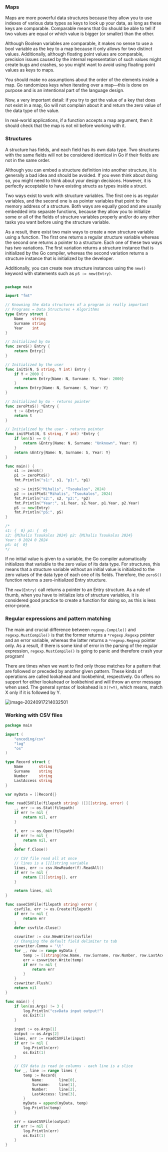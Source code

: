 ### Maps

Maps are more powerful data structures because they allow you to use indexes of various data types as keys to look up your data, as long as these keys are comparable. Comparable means that Go should be able to tell if two values are equal or which value is bigger (or smaller) than the other.

Although Boolean variables are comparable, it makes no sense to use a bool variable as the key to a map because it only allows for two distinct values. Additionally, although floating point values are comparable, precision issues caused by the internal representation of such values might create bugs and crashes, so you might want to avoid using floating point values as keys to maps.

You should make no assumptions about the order of the elements inside a map. Go randomizes keys when iterating over a map—this is done on purpose and is an intentional part of the language design.

Now, a very important detail: if you try to get the value of a key that does not exist in a map, Go will not complain about it and return the zero value of the data type of the value.

In real-world applications, if a function accepts a map argument, then it should check that the map is not nil before working with it.

### Structures

A structure has fields, and each field has its own data type. Two structures with the same fields will not be considered identical in Go if their fields are not in the same order.

Although you can embed a structure definition into another structure, it is generally a bad idea and should be avoided. If you even think about doing so, you might need to think about your design decisions. However, it is perfectly acceptable to have existing structs as types inside a struct.

Two ways exist to work with structure variables. The first one is as regular variables, and the second one is as pointer variables that point to the memory address of a structure. Both ways are equally good and are usually embedded into separate functions, because they allow you to initialize some or all of the fields of structure variables properly and/or do any other tasks you want before using the structure variable.

As a result, there exist two main ways to create a new structure variable using a function. The first one returns a regular structure variable whereas the second one returns a pointer to a structure. Each one of these two ways has two variations. The first variation returns a structure instance that is initialized by the Go compiler, whereas the second variation returns a structure instance that is initialized by the developer.

Additionally, you can create new structure instances using the `new()` keyword with statements such as `pS := new(Entry)`.

```go

package main

import "fmt"

// Knowning the data structures of a program is really important
// Programs = Data Structures + Algorithms
type Entry struct {
	Name    string
	Surname string
	Year    int
}

// Initialized by Go
func zeroS() Entry {
	return Entry{}
}

// Initialized by the user
func initS(N, S string, Y int) Entry {
	if Y < 2000 {
		return Entry{Name: N, Surname: S, Year: 2000}
	}
	return Entry{Name: N, Surname: S, Year: Y}
}

// Initialized by Go - returns pointer
func zeroPtoS() *Entry {
	t := &Entry{}
	return t
}

// Initialized by the user - returns pointer
func initPtoS(N, S string, Y int) *Entry {
	if len(S) == 0 {
		return &Entry{Name: N, Surname: "Unknown", Year: Y}
	}
	return &Entry{Name: N, Surname: S, Year: Y}
}

func main() {
	s1 := zeroS()
	p1 := zeroPtoS()
	fmt.Println("s1:", s1, "p1:", *p1)

	s2 := initS("Mihalis", "Tsoukalos", 2024)
	p2 := initPtoS("Mihalis", "Tsoukalos", 2024)
	fmt.Println("s2:", s2, "p2:", *p2)
	fmt.Println("Year:", s1.Year, s2.Year, p1.Year, p2.Year)
	pS := new(Entry)
	fmt.Println("pS:", pS)
}

/*
s1: {  0} p1: {  0}
s2: {Mihalis Tsoukalos 2024} p2: {Mihalis Tsoukalos 2024}
Year: 0 2024 0 2024
pS: &{  0}
*/
```

If no initial value is given to a variable, the Go compiler automatically initializes that variable to the zero value of its data type. For structures, this means that a structure variable without an initial value is initialized to the zero values of the data type of each one of its fields. Therefore, the `zeroS()` function returns a zero-initialized Entry structure.

The `new(Entry)` call returns a pointer to an Entry structure. As a rule of thumb, when you have to initialize lots of structure variables, it is considered good practice to create a function for doing so, as this is less error-prone.

### Regular expressions and pattern matching

The main and crucial difference between `regexp.Compile()` and `regexp.MustCompile()` is that the former returns a `*regexp.Regexp` pointer and an error variable, whereas the latter returns a `*regexp.Regexp` pointer only. As a result, if there is some kind of error in the parsing of the regular expression, `regexp.MustCompile()` is going to panic and therefore crash your program!

There are times when we want to find only those matches for a pattern that are followed or preceded by another given pattern. These kinds of operations are called lookahead and lookbehind, respectively. Go offers no support for either lookahead or lookbehind and will throw an error message when used. The general syntax of lookahead is `X(?=Y)`, which means, match X only if it is followed by Y.

![image-20240917214032501](./image-20240917214032501.png)

### Working with CSV files

```go
package main

import (
	"encoding/csv"
	"log"
	"os"
)

type Record struct {
	Name       string
	Surname    string
	Number     string
	LastAccess string
}

var myData = []Record{}

func readCSVFile(filepath string) ([][]string, error) {
	_, err := os.Stat(filepath)
	if err != nil {
		return nil, err
	}

	f, err := os.Open(filepath)
	if err != nil {
		return nil, err
	}
	defer f.Close()

	// CSV file read all at once
	// lines is a [][]string variable
	lines, err := csv.NewReader(f).ReadAll()
	if err != nil {
		return [][]string{}, err
	}

	return lines, nil
}

func saveCSVFile(filepath string) error {
	csvfile, err := os.Create(filepath)
	if err != nil {
		return err
	}
	defer csvfile.Close()

	csvwriter := csv.NewWriter(csvfile)
	// Changing the default field delimiter to tab
	csvwriter.Comma = '\t'
	for _, row := range myData {
		temp := []string{row.Name, row.Surname, row.Number, row.LastAccess}
		err = csvwriter.Write(temp)
		if err != nil {
			return err
		}
	}
	csvwriter.Flush()
	return nil
}

func main() {
	if len(os.Args) != 3 {
		log.Println("csvData input output!")
		os.Exit(1)
	}

	input := os.Args[1]
	output := os.Args[2]
	lines, err := readCSVFile(input)
	if err != nil {
		log.Println(err)
		os.Exit(1)
	}

	// CSV data is read in columns - each line is a slice
	for _, line := range lines {
		temp := Record{
			Name:       line[0],
			Surname:    line[1],
			Number:     line[2],
			LastAccess: line[3],
		}
		myData = append(myData, temp)
		log.Println(temp)
	}

	err = saveCSVFile(output)
	if err != nil {
		log.Println(err)
		os.Exit(1)
	}
}
```





















